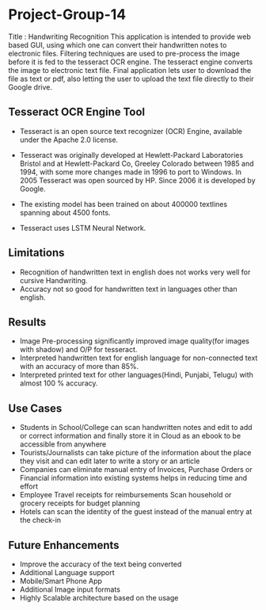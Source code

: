 # Project-Group-14
Title : Handwriting Recognition
This application is intended to provide web based GUI, using which one can convert their handwritten notes to electronic files. Filtering techniques are used to pre-process the image before it is fed to the tesseract OCR engine. The tesseract engine converts the image to electronic text file.
Final application lets user to download the file as text or pdf, also letting the user to upload the text file directly to their Google drive.

## Tesseract OCR Engine Tool

* Tesseract is an open source text recognizer (OCR) Engine, available under the Apache 2.0 license.

* Tesseract was originally developed at Hewlett-Packard Laboratories Bristol and at Hewlett-Packard Co, Greeley Colorado between 1985 and 1994, with some more changes made in 1996 to port to Windows. In 2005 Tesseract was open sourced by HP. Since 2006 it is developed by Google.

* The existing model  has been trained on about 400000 textlines spanning about 4500 fonts.

* Tesseract uses LSTM Neural Network.


## Limitations

* Recognition of handwritten text in english does not works very well for cursive Handwriting. 
* Accuracy not so good for handwritten text in languages other than english.


## Results
* Image Pre-processing significantly improved image quality(for images with shadow) and O/P for tesseract.
* Interpreted handwritten text for english language for non-connected text with an accuracy of more than 85%.
* Interpreted printed text for other languages(Hindi, Punjabi, Telugu) with almost 100 % accuracy.


## Use Cases
* Students in School/College can scan handwritten notes and edit to add or correct information and finally store it in Cloud as an ebook to be accessible from anywhere
* Tourists/Journalists can take picture of the information about the place they visit and can edit later to write a story or an article
* Companies can eliminate manual entry of Invoices, Purchase Orders or Financial  information into existing systems helps in reducing time and effort 
* Employee Travel receipts for reimbursements
Scan household or grocery receipts for budget planning
* Hotels can scan the identity of the guest instead of the manual entry at the check-in


## Future Enhancements

* Improve the accuracy of the text being converted
* Additional Language support 
* Mobile/Smart Phone App  
* Additional Image input formats
* Highly Scalable architecture based on the usage  


